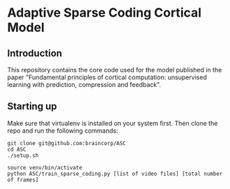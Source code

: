 # Adaptive Sparse Coding Cortical Model

## Introduction
This repository contains the core code used for the model published in the paper "Fundamental principles of cortical computation: unsupervised learning with prediction, compression and feedback".

## Starting up


Make sure that virtualenv is installed on your system first.
Then clone the repo and run the following commands:

```
git clone git@github.com:braincorp/ASC
cd ASC
./setup.sh

source venv/bin/activate
python ASC/train_sparse_coding.py [list of video files] [total number of frames]

```

